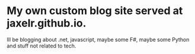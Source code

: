 # My own custom blog site served at jaxelr.github.io.

Ill be blogging about .net, javascript, maybe some F#, maybe some Python and stuff not related to tech. 


